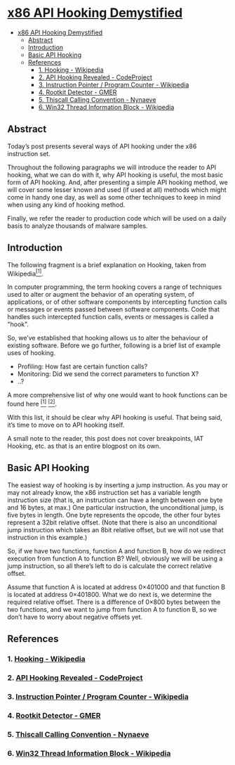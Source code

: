 # [x86 API Hooking Demystified](http://jbremer.org/x86-api-hooking-demystified/)

- [x86 API Hooking Demystified](#x86-api-hooking-demystified)
  - [Abstract](#abstract)
  - [Introduction](#introduction)
  - [Basic API Hooking](#basic-api-hooking)
  - [References](#references)
    - [1. Hooking - Wikipedia](#1-hooking---wikipedia)
    - [2. API Hooking Revealed - CodeProject](#2-api-hooking-revealed---codeproject)
    - [3. Instruction Pointer / Program Counter - Wikipedia](#3-instruction-pointer--program-counter---wikipedia)
    - [4. Rootkit Detector - GMER](#4-rootkit-detector---gmer)
    - [5. Thiscall Calling Convention - Nynaeve](#5-thiscall-calling-convention---nynaeve)
    - [6. Win32 Thread Information Block - Wikipedia](#6-win32-thread-information-block---wikipedia)

## Abstract

Today’s post presents several ways of API hooking under the x86 instruction set.

Throughout the following paragraphs we will introduce the reader to API hooking, what we can do with it, why API hooking is useful, the most basic form of API hooking. And, after presenting a simple API hooking method, we will cover some lesser known and used (if used at all) methods which might come in handy one day, as well as some other techniques to keep in mind when using any kind of hooking method.

Finally, we refer the reader to production code which will be used on a daily basis to analyze thousands of malware samples.

## Introduction

The following fragment is a brief explanation on Hooking, taken from Wikipedia[<sup>[1]</sup>](#1-hooking---wikipedia).

In computer programming, the term hooking covers a range of techniques used to alter or augment the behavior of an operating system, of applications, or of other software components by intercepting function calls or messages or events passed between software components. Code that handles such intercepted function calls, events or messages is called a "hook".

So, we’ve established that hooking allows us to alter the behaviour of existing software. Before we go further, following is a brief list of example uses of hooking.

- Profiling: How fast are certain function calls?
- Monitoring: Did we send the correct parameters to function X?
- ..?

A more comprehensive list of why one would want to hook functions can be found here [<sup>[1]</sup>](#1-hooking---wikipedia) [<sup>[2]</sup>](#2-api-hooking-revealed---codeproject).

With this list, it should be clear why API hooking is useful. That being said, it’s time to move on to API hooking itself.

A small note to the reader, this post does not cover breakpoints, IAT Hooking, etc. as that is an entire blogpost on its own.

## Basic API Hooking

The easiest way of hooking is by inserting a jump instruction. As you may or may not already know, the x86 instruction set has a variable length instruction size (that is, an instruction can have a length between one byte and 16 bytes, at max.) One particular instruction, the unconditional jump, is five bytes in length. One byte represents the opcode, the other four bytes represent a 32bit relative offset. (Note that there is also an unconditional jump instruction which takes an 8bit relative offset, but we will not use that instruction in this example.)

So, if we have two functions, function A and function B, how do we redirect execution from function A to function B? Well, obviously we will be using a jump instruction, so all there’s left to do is calculate the correct relative offset.

Assume that function A is located at address 0×401000 and that function B is located at address 0×401800. What we do next is, we determine the required relative offset. There is a difference of 0×800 bytes between the two functions, and we want to jump from function A to function B, so we don’t have to worry about negative offsets yet.







## References

### 1. [Hooking - Wikipedia](http://en.wikipedia.org/wiki/Hooking)

### 2. [API Hooking Revealed - CodeProject](http://www.codeproject.com/Articles/2082/API-hooking-revealed)

### 3. [Instruction Pointer / Program Counter - Wikipedia](http://en.wikipedia.org/wiki/Program_counter)

### 4. [Rootkit Detector - GMER](http://www.gmer.net/)

### 5. [Thiscall Calling Convention - Nynaeve](http://www.nynaeve.net/?p=73)

### 6. [Win32 Thread Information Block - Wikipedia](http://en.wikipedia.org/wiki/Win32_Thread_Information_Block)
